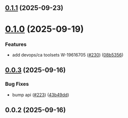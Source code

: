 ## [0.1.1](https://github.com/salesforcecli/mcp/compare/mcp-provider-mobile-web@0.1.0...mcp-provider-mobile-web@0.1.1) (2025-09-23)



# [0.1.0](https://github.com/salesforcecli/mcp/compare/mcp-provider-mobile-web@0.0.3...mcp-provider-mobile-web@0.1.0) (2025-09-19)


### Features

* add devops/ca toolsets W-19616705 ([#230](https://github.com/salesforcecli/mcp/issues/230)) ([08b5356](https://github.com/salesforcecli/mcp/commit/08b5356f8a53ffeaf3462736169e95ba2729c39c))



## [0.0.3](https://github.com/salesforcecli/mcp/compare/mcp-provider-mobile-web@0.0.2...mcp-provider-mobile-web@0.0.3) (2025-09-16)


### Bug Fixes

* bump api ([#223](https://github.com/salesforcecli/mcp/issues/223)) ([43b49dd](https://github.com/salesforcecli/mcp/commit/43b49dd158960e37682db931b49d5aaa3d32c2f1))



## 0.0.2 (2025-09-16)



